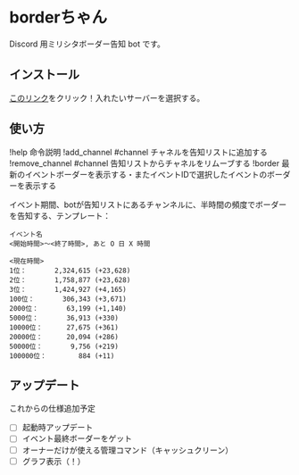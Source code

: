 # borderちゃん

Discord 用ミリシタボーダー告知 bot です。

## インストール

[このリンク](https://discordapp.com/api/oauth2/authorize?client_id=398096825061474305&permissions=10240&scope=bot)をクリック！入れたいサーバーを選択する。

## 使い方

!help                      命令説明
!add_channel #channel      チャネルを告知リストに追加する
!remove_channel #channel   告知リストからチャネルをリムーブする
!border <id>               最新のイベントボーダーを表示する・またイベントIDで選択したイベントのボーダーを表示する
  
イベント期間、botが告知リストにあるチャンネルに、半時間の頻度でボーダーを告知する、テンプレート：

```
イベント名
<開始時間>～<終了時間>, あと O 日 X 時間

<現在時間>
1位：       2,324,615 (+23,628)
2位：       1,758,877 (+23,628)
3位：       1,424,927 (+4,165)
100位：       306,343 (+3,671)
2000位：       63,199 (+1,140)
5000位：       36,913 (+330)
10000位：      27,675 (+361)
20000位：      20,094 (+286)
50000位：       9,756 (+219)
100000位：        884 (+11)
```

## アップデート

これからの仕様追加予定

- [ ] 起動時アップデート
- [ ] イベント最終ボーダーをゲット
- [ ] オーナーだけが使える管理コマンド（キャッシュクリーン）
- [ ] グラフ表示（！）
